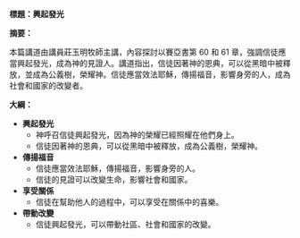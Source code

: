 **標題：興起發光**

**摘要：**

本篇講道由講員莊玉明牧師主講，內容探討以賽亞書第 60 和 61 章，強調信徒應當興起發光，成為神的見證人。講道指出，信徒因著神的恩典，可以從黑暗中被釋放，並成為公義樹，榮耀神。信徒應當效法耶穌，傳揚福音，影響身旁的人，成為社會和國家的改變者。

**大綱：**

* **興起發光**
    * 神呼召信徒興起發光，因為神的榮耀已經照耀在他們身上。
    * 信徒因著神的恩典，可以從黑暗中被釋放，成為公義樹，榮耀神。
* **傳揚福音**
    * 信徒應當效法耶穌，傳揚福音，影響身旁的人。
    * 信徒的見證可以改變生命，影響社會和國家。
* **享受關係**
    * 信徒在幫助他人的過程中，可以享受在關係中的喜樂。
* **帶動改變**
    * 信徒興起發光，可以帶動社區、社會和國家的改變。